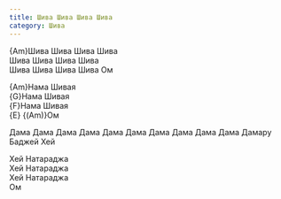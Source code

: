 ```yaml
---
title: Шива Шива Шива Шива
category: Шива
---
```

{Am}Шива Шива Шива Шива  
Шива Шива Шива Шива  
Шива Шива Шива Шива Ом

{Am}Нама Шивая  
{G}Нама Шивая  
{F}Нама Шивая  
{E} {(Am)}Ом

Дама Дама Дама Дама
Дама Дама Дама Дама
Дама Дама Дамару Баджей Хей

Хей Натараджа  
Хей Натараджа  
Хей Натараджа  
Ом
